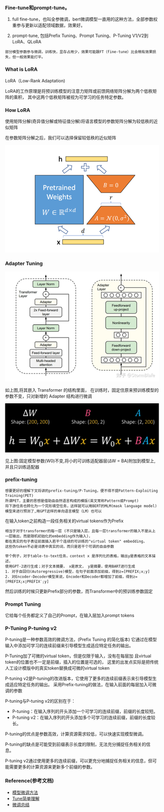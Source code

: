 ### Fine-tune和prompt-tune。
1. full fine-tune，也叫全参微调，bert微调模型一直用的这种方法，全部参数权重参与更新以适配领域数据，效果好。

2. prompt-tune, 包括Prefix Tuning、Prompt Tuning、P-Tuning V1/V2到LoRA、QLoRA
```
部分模型参数参与微调，训练快，显存占用少，效果可能跟FT（fine-tune）比会稍有效果损失，但一般效果能打平。
```

### What is LoRA
LoRA（Low-Rank Adaptation)

LoRA的工作原理是将预训练模型的注意力矩阵或前馈网络矩阵分解为两个低秩矩阵的乘积，
其中这两个低秩矩阵被视为可学习的任务特定参数。

### How LoRA
使用矩阵分解(奇异值分解或特征值分解)将语言模型的参数矩阵分解为较低秩的近似矩阵

在参数矩阵分解之后，我们可以选择保留较低秩的近似矩阵

![img_1.png](..%2Fusing_files%2Fimg%2Flora%2Fimg_1.png)

### Adapter Tuning 

![img.png](..%2Fusing_files%2Fimg%2Flora%2Fimg.png)

如上图,将其嵌入 Transformer 的结构里面，
在训练时，固定住原来预训练模型的参数不变，只对新增的 Adapter 结构进行微调

![img_2.png](..%2Fusing_files%2Fimg%2Flora%2Fimg_2.png)

见上图:固定模型参数(W0)不变,将小的可训练适配器层(ΔW = BA)附加到模型上,并且只训练适配器


### prefix-tuning
```text
想要更好的理解下文将讲的prefix-tuning/P-Tuning，便不得不提Pattern-Exploiting Training(PET)
所谓PET，主要的思想是借助由自然语言构成的模版(英文常称Pattern或Prompt)
将下游任务也转化为一个完形填空任务，这样就可以用BERT的MLM(mask language model)模型来进行预测了,用GPT这样的单向语言模型（LM）也可以
```
在输入token之前构造一段任务相关的virtual tokens作为Prefix
```text
相当于对于transformer的每一层 (不只是输入层，且每一层transformer的输入不是从上一层输出，而是随机初始化的embedding作为输入)，
都在真实的句子表征前面插入若干个连续的可训练的"virtual token" embedding，
这些伪token不必是词表中真实的词，而只是若干个可调的自由参数
```
```text
举个例子，对于table-to-text任务，context x 是序列化的表格，输出y是表格的文本描述，
使用GPT-2进行生成；对于文本摘要， x是原文， y是摘要，使用BART进行生成
1. 对于自回归(Autoregressive)模型，在句子前面添加前缀，得到z=[PREFIX;x;y]
2. 对Encoder-Decoder模型来说，Encoder和Decoder都增加了前缀，得到z=[PREFIX;x∣PREFIX′;y]
```
然后训练的时候只更新Prefix部分的参数，而Transformer中的预训练参数固定

### Prompt Tuning
它给每个任务都定义了自己的Prompt，在输入层加入prompt tokens

### P-Tuning P-tuning v2
P-tuning是一种参数高效的微调方法，(Prefix Tuning 的简化版本)
它通过在模型输入中添加可学习的连续前缀来引导模型生成适应特定任务的输出。

P-Tuning加了可微的virtual token，但是仅限于输入，没有在每层加
且virtual token的位置也不一定是前缀，插入的位置是可选的，
这里的出发点实际是把传统人工设计模版中的真实token替换成可微的virtual token

P-tuning v2是P-tuning的改进版本，它使用了更多的连续前缀表示来引导模型生成适应特定任务的输出。
采用Prefix-tuning的做法，在输入前面的每层加入可微调的参数

P-tuning与P-tuning v2的区别在于：
- P-tuning：在输入序列的开头添加一个可学习的连续前缀，前缀的长度较短。
- P-tuning v2：在输入序列的开头添加多个可学习的连续前缀，前缀的长度较长。

P-tuning的优点是参数高效，计算资源需求较低，可以快速实现模型微调。

P-tuning的缺点是可能受到前缀表示长度的限制，无法充分捕捉任务相关的信息。

P-tuning v2通过使用更多的连续前缀，可以更充分地捕捉任务相关的信息，但可能需要更多的计算资源来更新多个前缀的参数。




### Reference(参考文档)

* [模型微调方法](https://blog.csdn.net/v_JULY_v/article/details/132116949)
* [Tune简单理解](https://zhuanlan.zhihu.com/p/660721012)
* [微调总结](https://www.zhihu.com/tardis/zm/art/627642632?source_id=1003)